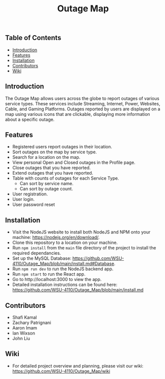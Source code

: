 <h1 align="center"> Outage Map </h1> <br>

## Table of Contents

- [Introduction](#introduction)
- [Features](#features)
- [Installation](#installation)
- [Contributors](#contributors)
- [Wiki](#wiki)

<!-- END doctoc generated TOC please keep comment here to allow auto update -->

## Introduction
The Outage Map allows users across the globe to report outages of various service types. These services include Streaming, Internet, Power, Websites, Cable, and Gaming Platforms.
Outages reported by users are displayed on a map using various icons that are clickable, displaying more information about a specific outage.

## Features
- Registered users report outages in their location.
- Sort outages on the map by service type.
- Search for a location on the map.
- View personal Open and Closed outages in the Profile page.
- Close outages that you have reported.
- Extend outages that you have reported.
- Table with counts of outages for each Service Type.
  - Can sort by service name.
  - Can sort by outage count.
- User registration.
- User login.
- User password reset

## Installation

- Visit the NodeJS website to install both NodeJS and NPM onto your machine: https://nodejs.org/en/download/.
- Clone this repository to a location on your machine.
- Run `npm install` from the `main` file directory of the project to install the required dependancies.
- Set up the MySQL Database: https://github.com/WSU-4110/Outage_Map/blob/main/install.md#Database.
- Run `npm run dev` to run the NodeJS backend app.
- Run `npm start` to run the React app.
- Go to http://localhost:3000 to view the app.
- Detailed installation instructions can be found here: https://github.com/WSU-4110/Outage_Map/blob/main/install.md

## Contributors

- Shafi Kamal
- Zachary Patrignani
- Aaron Imam
- Ian Wixson
- John Liu

## Wiki
- For detailed project overview and planning, please visit our wiki: https://github.com/WSU-4110/Outage_Map/wiki
